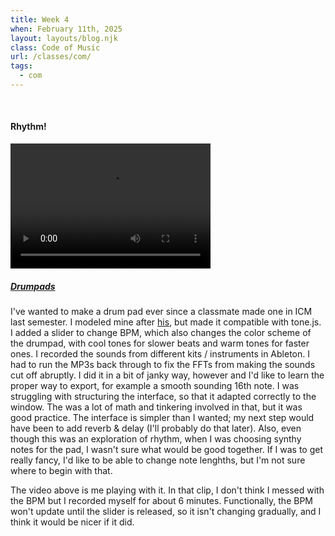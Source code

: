 ```yaml
---
title: Week 4
when: February 11th, 2025
layout: layouts/blog.njk
class: Code of Music
url: /classes/com/
tags:
  - com
---
```


<br>

#### Rhythm!

<div>
  <div class="vid-aud">
  <video width="320" height="200" controls>
  <source src="https://cdn.glitch.me/d7ac8ce9-d6b5-4915-b92c-e6f0bf0d0c29/IMG_6308.mov?v=1740367198717" >
Your browser does not support the video tag.
</video><h5>
    <a target="_blank" href="https://editor.p5js.org/oliviaemlee/sketches/YIxktzOSy"><i>Drumpads</i></a>
  </h5>
  </div>
</div>

I've wanted to make a drum pad ever since a classmate made one in ICM last semester. I modeled mine after
<a target="_blank" href="https://coral-feverfew-6ba.notion.site/Sound-1413c51e8cc7804c97a6da84524fadd3">his</a>, but made it compatible with tone.js.
I added a slider to change BPM, which also changes the color scheme of the drumpad, with cool tones for slower beats and warm tones for faster ones. I recorded
the sounds from different kits / instruments in Ableton. I had to run the MP3s back through to fix the FFTs from making the sounds cut off abruptly. I did it in a bit of janky way, however
and I'd like to learn the proper way to export, for example a smooth sounding 16th note. I was struggling with structuring the interface, so that it
adapted correctly to the window. The was a lot of math and tinkering involved in that, but it was good practice. The interface is simpler than I wanted; my next step would have been to add reverb & delay (I'll probably do that later).
Also, even though this was an exploration of rhythm, when I was choosing synthy notes for the pad, I wasn't sure what would be good together. If I was to get really fancy, I'd like to be able to change note lenghths, but I'm not
sure where to begin with that.

The video above is me playing with it. In that clip, I don't think I messed with the BPM but I recorded myself for about 6 minutes. Functionally, the BPM won't update until the slider is released, so it isn't changing gradually, and I think
it would be nicer if it did.
